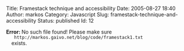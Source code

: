 Title: Framestack technique  and accessibility
Date: 2005-08-27 18:40
Author: markos
Category: Javascript
Slug: framestack-technique-and-accessibility
Status: published
Id: 12

<div>
 <p>
  <strong>
   Error:
  </strong>
  No such file found! Please make sure
  <code>
   http://markos.gaivo.net/blog/code/framestack1.txt
  </code>
  exists.
 </p>
</div>